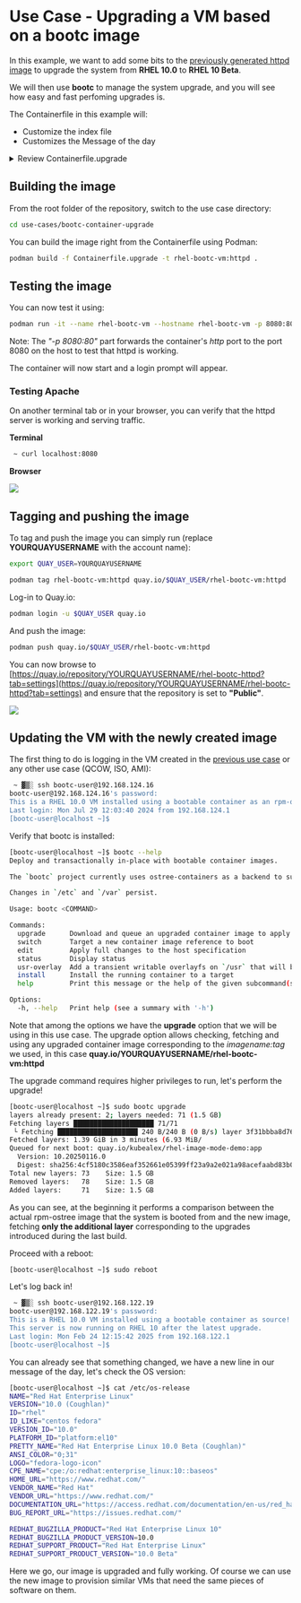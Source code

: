 # Use Case - Upgrading a VM based on a bootc image

In this example, we want to add some bits to the [previously generated httpd image](../bootc-container-anaconda-ks/README.md) to upgrade the system from **RHEL 10.0** to **RHEL 10 Beta**.

We will then use **bootc** to manage the system upgrade, and you will see how easy and fast perfoming upgrades is.

The Containerfile in this example will:

- Customize the index file
- Customizes the Message of the day

<details>
  <summary>Review Containerfile.upgrade</summary>
  ```dockerfile
  --8<-- "use-cases/bootc-container-upgrade/Containerfile.upgrade"
  ```
</details>


## Building the image

From the root folder of the repository, switch to the use case directory:

```bash
cd use-cases/bootc-container-upgrade
```

You can build the image right from the Containerfile using Podman:

```bash
podman build -f Containerfile.upgrade -t rhel-bootc-vm:httpd .
```

## Testing the image

You can now test it using:

```bash
podman run -it --name rhel-bootc-vm --hostname rhel-bootc-vm -p 8080:80 rhel-bootc-vm:httpd
```

Note: The *"-p 8080:80"* part forwards the container's *http* port to the port 8080 on the host to test that httpd is working.


The container will now start and a login prompt will appear.

### Testing Apache

On another terminal tab or in your browser, you can verify that the httpd server is working and serving traffic.

**Terminal**

```bash
 ~ curl localhost:8080
```

**Browser**

![](./assets/browser-test.png)

## Tagging and pushing the image

To tag and push the image you can simply run (replace **YOURQUAYUSERNAME** with the account name):

```bash
export QUAY_USER=YOURQUAYUSERNAME
```

```bash
podman tag rhel-bootc-vm:httpd quay.io/$QUAY_USER/rhel-bootc-vm:httpd
```

Log-in to Quay.io:

```bash
podman login -u $QUAY_USER quay.io
```

And push the image:

```bash
podman push quay.io/$QUAY_USER/rhel-bootc-vm:httpd
```

You can now browse to [https://quay.io/repository/YOURQUAYUSERNAME/rhel-bootc-httpd?tab=settings](https://quay.io/repository/YOURQUAYUSERNAME/rhel-bootc-httpd?tab=settings) and ensure that the repository is set to **"Public"**.

![](./assets/quay-repo-public.png)


## Updating the VM with the newly created image

The first thing to do is logging in the VM created in the [previous use case](../bootc-container-anaconda-ks/README.md) or any other use case (QCOW, ISO, AMI):

```bash
 ~ ▓▒░ ssh bootc-user@192.168.124.16
bootc-user@192.168.124.16's password:
This is a RHEL 10.0 VM installed using a bootable container as an rpm-ostree source!
Last login: Mon Jul 29 12:03:40 2024 from 192.168.124.1
[bootc-user@localhost ~]$
```

Verify that bootc is installed:

```bash
[bootc-user@localhost ~]$ bootc --help
Deploy and transactionally in-place with bootable container images.

The `bootc` project currently uses ostree-containers as a backend to support a model of bootable container images.  Once installed, whether directly via `bootc install` (executed as part of a container) or via another mechanism such as an OS installer tool, further upgrades can be pulled via e.g. `bootc upgrade`.

Changes in `/etc` and `/var` persist.

Usage: bootc <COMMAND>

Commands:
  upgrade      Download and queue an upgraded container image to apply
  switch       Target a new container image reference to boot
  edit         Apply full changes to the host specification
  status       Display status
  usr-overlay  Add a transient writable overlayfs on `/usr` that will be discarded on reboot
  install      Install the running container to a target
  help         Print this message or the help of the given subcommand(s)

Options:
  -h, --help   Print help (see a summary with '-h')
```

Note that among the options we have the **upgrade** option that we will be using in this use case.
The upgrade option allows checking, fetching and using any upgraded container image corresponding to the *imagename:tag* we used, in this case **quay.io/YOURQUAYUSERNAME/rhel-bootc-vm:httpd**

The upgrade command requires higher privileges to run, let's perform the upgrade!

```bash
[bootc-user@localhost ~]$ sudo bootc upgrade
layers already present: 2; layers needed: 71 (1.5 GB)
Fetching layers ████████████████████ 71/71
 └ Fetching ████████████████████ 240 B/240 B (0 B/s) layer 3f31bbba8d765173de253
Fetched layers: 1.39 GiB in 3 minutes (6.93 MiB/
Queued for next boot: quay.io/kubealex/rhel-image-mode-demo:app
  Version: 10.20250116.0
  Digest: sha256:4cf5180c3586eaf352661e05399ff23a9a2e021a98acefaabd83b0e991dd21b3
Total new layers: 73    Size: 1.5 GB
Removed layers:   78    Size: 1.5 GB
Added layers:     71    Size: 1.5 GB
```

As you can see, at the beginning it performs a comparison between the actual rpm-ostree image that the system is booted from and the new image, fetching **only the additional layer** corresponding to the upgrades introduced during the last build.

Proceed with a reboot:

```bash
[bootc-user@localhost ~]$ sudo reboot
```

Let's log back in!

```bash
 ~ ▓▒░ ssh bootc-user@192.168.122.19
bootc-user@192.168.122.19's password:
This is a RHEL 10.0 VM installed using a bootable container as source!
This server is now running on RHEL 10 after the latest upgrade.
Last login: Mon Feb 24 12:15:42 2025 from 192.168.122.1
[bootc-user@localhost ~]$
```

You can already see that something changed, we have a new line in our message of the day, let's check the OS version:

```bash
[bootc-user@localhost ~]$ cat /etc/os-release
NAME="Red Hat Enterprise Linux"
VERSION="10.0 (Coughlan)"
ID="rhel"
ID_LIKE="centos fedora"
VERSION_ID="10.0"
PLATFORM_ID="platform:el10"
PRETTY_NAME="Red Hat Enterprise Linux 10.0 Beta (Coughlan)"
ANSI_COLOR="0;31"
LOGO="fedora-logo-icon"
CPE_NAME="cpe:/o:redhat:enterprise_linux:10::baseos"
HOME_URL="https://www.redhat.com/"
VENDOR_NAME="Red Hat"
VENDOR_URL="https://www.redhat.com/"
DOCUMENTATION_URL="https://access.redhat.com/documentation/en-us/red_hat_enterprise_linux/10"
BUG_REPORT_URL="https://issues.redhat.com/"

REDHAT_BUGZILLA_PRODUCT="Red Hat Enterprise Linux 10"
REDHAT_BUGZILLA_PRODUCT_VERSION=10.0
REDHAT_SUPPORT_PRODUCT="Red Hat Enterprise Linux"
REDHAT_SUPPORT_PRODUCT_VERSION="10.0 Beta"
```

Here we go, our image is upgraded and fully working. Of course we can use the new image to provision similar VMs that need the same pieces of software on them.
